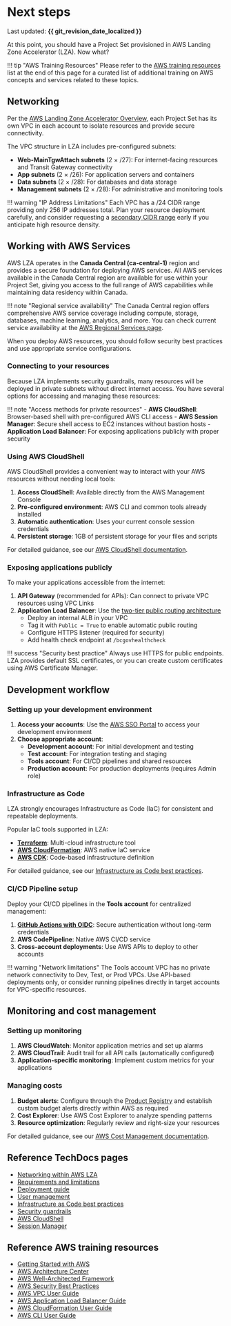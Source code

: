 # Next steps

Last updated: **{{ git_revision_date_localized }}**

At this point, you should have a Project Set provisioned in AWS Landing Zone Accelerator (LZA). Now what?

!!! tip "AWS Training Resources"
    Please refer to the [AWS training resources](#reference-aws-training-resources) list at the end of this page for a curated list of additional training on AWS concepts and services related to these topics.

## Networking

Per the [AWS Landing Zone Accelerator Overview](../get-started-with-lza/aws-landing-zone-accelerator-overview.md#your-project-set-structure), each Project Set has its own VPC in each account to isolate resources and provide secure connectivity.

The VPC structure in LZA includes pre-configured subnets:

- **Web-MainTgwAttach subnets** (2 × /27): For internet-facing resources and Transit Gateway connectivity
- **App subnets** (2 × /26): For application servers and containers  
- **Data subnets** (2 × /28): For databases and data storage
- **Management subnets** (2 × /28): For administrative and monitoring tools

!!! warning "IP Address Limitations"
    Each VPC has a /24 CIDR range providing only 256 IP addresses total. Plan your resource deployment carefully, and consider requesting a [secondary CIDR range](networking.md#extended-network-ip-exhaustion-solution) early if you anticipate high resource density.

## Working with AWS Services

AWS LZA operates in the **Canada Central (ca-central-1)** region and provides a secure foundation for deploying AWS services. All AWS services available in the Canada Central region are available for use within your Project Set, giving you access to the full range of AWS capabilities while maintaining data residency within Canada.

!!! note "Regional service availability"
    The Canada Central region offers comprehensive AWS service coverage including compute, storage, databases, machine learning, analytics, and more. You can check current service availability at the [AWS Regional Services page](https://aws.amazon.com/about-aws/global-infrastructure/regional-product-services/).

When you deploy AWS resources, you should follow security best practices and use appropriate service configurations.

### Connecting to your resources

Because LZA implements security guardrails, many resources will be deployed in private subnets without direct internet access. You have several options for accessing and managing these resources:

!!! note "Access methods for private resources"
    - **AWS CloudShell**: Browser-based shell with pre-configured AWS CLI access
    - **AWS Session Manager**: Secure shell access to EC2 instances without bastion hosts
    - **Application Load Balancer**: For exposing applications publicly with proper security

### Using AWS CloudShell

AWS CloudShell provides a convenient way to interact with your AWS resources without needing local tools:

1. **Access CloudShell**: Available directly from the AWS Management Console
2. **Pre-configured environment**: AWS CLI and common tools already installed
3. **Automatic authentication**: Uses your current console session credentials
4. **Persistent storage**: 1GB of persistent storage for your files and scripts

For detailed guidance, see our [AWS CloudShell documentation](../tools/cloud-shell.md).

### Exposing applications publicly

To make your applications accessible from the internet:

1. **API Gateway** (recommended for APIs): Can connect to private VPC resources using VPC Links
2. **Application Load Balancer**: Use the [two-tier public routing architecture](networking.md#application-load-balancer-public-routing)
   - Deploy an internal ALB in your VPC
   - Tag it with `Public = True` to enable automatic public routing
   - Configure HTTPS listener (required for security)
   - Add health check endpoint at `/bcgovhealthcheck`

!!! success "Security best practice"
    Always use HTTPS for public endpoints. LZA provides default SSL certificates, or you can create custom certificates using AWS Certificate Manager.

## Development workflow

### Setting up your development environment

1. **Access your accounts**: Use the [AWS SSO Portal](https://bcgov.awsapps.com/start/#/?tab=accounts) to access your development environment
2. **Choose appropriate account**: 
   - **Development account**: For initial development and testing
   - **Test account**: For integration testing and staging
   - **Tools account**: For CI/CD pipelines and shared resources
   - **Production account**: For production deployments (requires Admin role)

### Infrastructure as Code

LZA strongly encourages Infrastructure as Code (IaC) for consistent and repeatable deployments.

Popular IaC tools supported in LZA:

- **[Terraform](https://www.terraform.io/)**: Multi-cloud infrastructure tool
- **[AWS CloudFormation](https://aws.amazon.com/cloudformation/)**: AWS native IaC service
- **[AWS CDK](https://aws.amazon.com/cdk/)**: Code-based infrastructure definition

For detailed guidance, see our [Infrastructure as Code best practices](../best-practices/iac-and-ci-cd.md).

### CI/CD Pipeline setup

Deploy your CI/CD pipelines in the **Tools account** for centralized management:

1. **[GitHub Actions with OIDC](../best-practices/iac-and-ci-cd.md#configuring-github-action-oidc-authentication-to-aws)**: Secure authentication without long-term credentials
2. **AWS CodePipeline**: Native AWS CI/CD service
3. **Cross-account deployments**: Use AWS APIs to deploy to other accounts

!!! warning "Network limitations"
    The Tools account VPC has no private network connectivity to Dev, Test, or Prod VPCs. Use API-based deployments only, or consider running pipelines directly in target accounts for VPC-specific resources.

## Monitoring and cost management

### Setting up monitoring

1. **AWS CloudWatch**: Monitor application metrics and set up alarms
2. **AWS CloudTrail**: Audit trail for all API calls (automatically configured)
3. **Application-specific monitoring**: Implement custom metrics for your applications

### Managing costs

1. **Budget alerts**: Configure through the [Product Registry](https://registry.developer.gov.bc.ca/login) and establish custom budget alerts directly within AWS as required
2. **Cost Explorer**: Use AWS Cost Explorer to analyze spending patterns
3. **Resource optimization**: Regularly review and right-size your resources

For detailed guidance, see our [AWS Cost Management documentation](../understanding-your-bill/aws-cost-management.md).

## Reference TechDocs pages

- [Networking within AWS LZA](networking.md)
- [Requirements and limitations](requirements.md)
- [Deployment guide](deploy-to-the-aws-landing-zone-accelerator.md)
- [User management](user-management.md)
- [Infrastructure as Code best practices](../best-practices/iac-and-ci-cd.md)
- [Security guardrails](../get-started-with-lza/guardrails.md)
- [AWS CloudShell](../tools/cloud-shell.md)
- [Session Manager](../tools/session-manager.md)

## Reference AWS training resources

- [Getting Started with AWS](https://aws.amazon.com/getting-started/)
- [AWS Architecture Center](https://aws.amazon.com/architecture/)
- [AWS Well-Architected Framework](https://aws.amazon.com/architecture/well-architected/)
- [AWS Security Best Practices](https://aws.amazon.com/architecture/security-identity-compliance/)
- [AWS VPC User Guide](https://docs.aws.amazon.com/vpc/latest/userguide/)
- [AWS Application Load Balancer Guide](https://docs.aws.amazon.com/elasticloadbalancing/latest/application/)
- [AWS CloudFormation User Guide](https://docs.aws.amazon.com/cloudformation/)
- [AWS CLI User Guide](https://docs.aws.amazon.com/cli/latest/userguide/)
